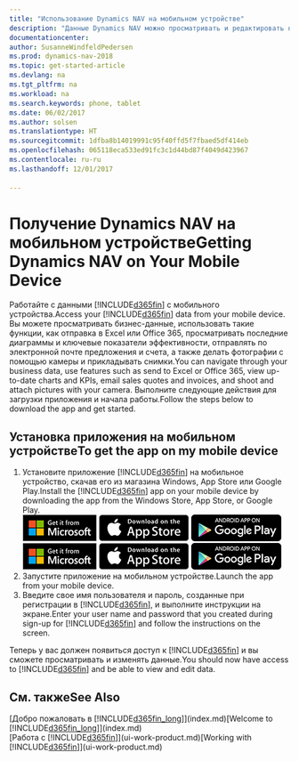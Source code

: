 ```yaml
---
title: "Использование Dynamics NAV на мобильном устройстве"
description: "Данные Dynamics NAV можно просматривать и редактировать на телефоне или планшете."
documentationcenter: 
author: SusanneWindfeldPedersen
ms.prod: dynamics-nav-2018
ms.topic: get-started-article
ms.devlang: na
ms.tgt_pltfrm: na
ms.workload: na
ms.search.keywords: phone, tablet
ms.date: 06/02/2017
ms.author: solsen
ms.translationtype: HT
ms.sourcegitcommit: 1dfba8b14019991c95f40ffd5f7fbaed5df414eb
ms.openlocfilehash: 065118eca533ed91fc3c1d44bd87f4049d423967
ms.contentlocale: ru-ru
ms.lasthandoff: 12/01/2017

---
```


# <a name="getting-dynamics-nav-on-your-mobile-device"></a><span data-ttu-id="8f62a-103">Получение Dynamics NAV на мобильном устройстве</span><span class="sxs-lookup"><span data-stu-id="8f62a-103">Getting Dynamics NAV on Your Mobile Device</span></span>
<span data-ttu-id="8f62a-104">Работайте с данными [!INCLUDE[d365fin](includes/d365fin_md.md)] с мобильного устройства.</span><span class="sxs-lookup"><span data-stu-id="8f62a-104">Access your [!INCLUDE[d365fin](includes/d365fin_md.md)] data from your mobile device.</span></span> <span data-ttu-id="8f62a-105">Вы можете просматривать бизнес-данные, использовать такие функции, как отправка в Excel или Office 365, просматривать последние диаграммы и ключевые показатели эффективности, отправлять по электронной почте предложения и счета, а также делать фотографии с помощью камеры и прикладывать снимки.</span><span class="sxs-lookup"><span data-stu-id="8f62a-105">You can navigate through your business data, use features such as send to Excel or Office 365, view up-to-date charts and KPIs, email sales quotes and invoices, and shoot and attach pictures with your camera.</span></span> <span data-ttu-id="8f62a-106">Выполните следующие действия для загрузки приложения и начала работы.</span><span class="sxs-lookup"><span data-stu-id="8f62a-106">Follow the steps below to download the app and get started.</span></span>

## <a name="to-get-the-app-on-my-mobile-device"></a><span data-ttu-id="8f62a-107">Установка приложения на мобильном устройстве</span><span class="sxs-lookup"><span data-stu-id="8f62a-107">To get the app on my mobile device</span></span>
1. <span data-ttu-id="8f62a-108">Установите приложение [!INCLUDE[d365fin](includes/d365fin_md.md)] на мобильное устройство, скачав его из магазина Windows, App Store или Google Play.</span><span class="sxs-lookup"><span data-stu-id="8f62a-108">Install the [!INCLUDE[d365fin](includes/d365fin_md.md)] app on your mobile device by downloading the app from the Windows Store, App Store, or Google Play.</span></span>  
<span data-ttu-id="8f62a-109">[![Магазин Windows](./media/install-mobile-app/windowsstore.png)](http://go.microsoft.com/fwlink/?LinkId=734848)
[![App Store](./media/install-mobile-app/appstore.png)](http://go.microsoft.com/fwlink/?LinkId=734847) [![Google Play](./media/install-mobile-app/googleplay.png)](http://go.microsoft.com/fwlink/?LinkId=734849)</span><span class="sxs-lookup"><span data-stu-id="8f62a-109">[![Windows Store](./media/install-mobile-app/windowsstore.png)](http://go.microsoft.com/fwlink/?LinkId=734848)
[![App Store](./media/install-mobile-app/appstore.png)](http://go.microsoft.com/fwlink/?LinkId=734847) [![Google Play](./media/install-mobile-app/googleplay.png)](http://go.microsoft.com/fwlink/?LinkId=734849)</span></span>  
2. <span data-ttu-id="8f62a-110">Запустите приложение на мобильном устройстве.</span><span class="sxs-lookup"><span data-stu-id="8f62a-110">Launch the app from your mobile device.</span></span>
3. <span data-ttu-id="8f62a-111">Введите свое имя пользователя и пароль, созданные при регистрации в [!INCLUDE[d365fin](includes/d365fin_md.md)], и выполните инструкции на экране.</span><span class="sxs-lookup"><span data-stu-id="8f62a-111">Enter your user name and password that you created during sign-up for [!INCLUDE[d365fin](includes/d365fin_md.md)] and follow the instructions on the screen.</span></span>

<span data-ttu-id="8f62a-112">Теперь у вас должен появиться доступ к [!INCLUDE[d365fin](includes/d365fin_md.md)] и вы сможете просматривать и изменять данные.</span><span class="sxs-lookup"><span data-stu-id="8f62a-112">You should now have access to [!INCLUDE[d365fin](includes/d365fin_md.md)] and be able to view and edit data.</span></span>

## <a name="see-also"></a><span data-ttu-id="8f62a-113">См. также</span><span class="sxs-lookup"><span data-stu-id="8f62a-113">See Also</span></span>
<span data-ttu-id="8f62a-114">[Добро пожаловать в [!INCLUDE[d365fin_long](includes/d365fin_long_md.md)]](index.md)</span><span class="sxs-lookup"><span data-stu-id="8f62a-114">[Welcome to [!INCLUDE[d365fin_long](includes/d365fin_long_md.md)]](index.md)</span></span>  
<span data-ttu-id="8f62a-115">[Работа с [!INCLUDE[d365fin](includes/d365fin_md.md)]](ui-work-product.md)</span><span class="sxs-lookup"><span data-stu-id="8f62a-115">[Working with [!INCLUDE[d365fin](includes/d365fin_md.md)]](ui-work-product.md)</span></span>  

